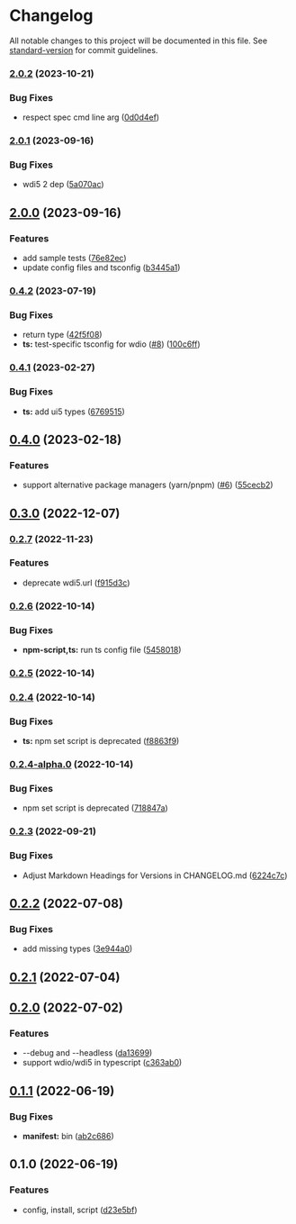 # Changelog

All notable changes to this project will be documented in this file. See [standard-version](https://github.com/conventional-changelog/standard-version) for commit guidelines.

### [2.0.2](https://github.com/ui5-community/create-wdi5/compare/v2.0.1...v2.0.2) (2023-10-21)


### Bug Fixes

* respect spec cmd line arg ([0d0d4ef](https://github.com/ui5-community/create-wdi5/commit/0d0d4efe20a5432976622f07dfa65049b7dfe4a3))

### [2.0.1](https://github.com/ui5-community/create-wdi5/compare/v2.0.0...v2.0.1) (2023-09-16)


### Bug Fixes

* wdi5 2 dep ([5a070ac](https://github.com/ui5-community/create-wdi5/commit/5a070aca205a65a070ff1d1128d6bb11eaeb00e7))

## [2.0.0](https://github.com/ui5-community/create-wdi5/compare/v0.4.2...v2.0.0) (2023-09-16)


### Features

* add sample tests ([76e82ec](https://github.com/ui5-community/create-wdi5/commit/76e82eca9923e91e222a2b7f004d92c92b5995ea))
* update config files and tsconfig ([b3445a1](https://github.com/ui5-community/create-wdi5/commit/b3445a17970cf1b707b8c75d1ee4a7cb3870938d))

### [0.4.2](https://github.com/ui5-community/create-wdi5/compare/v0.4.1...v0.4.2) (2023-07-19)


### Bug Fixes

* return type ([42f5f08](https://github.com/ui5-community/create-wdi5/commit/42f5f08da042b4b9071641087229839b7202f64f))
* **ts:** test-specific tsconfig for wdio ([#8](https://github.com/ui5-community/create-wdi5/issues/8)) ([100c6ff](https://github.com/ui5-community/create-wdi5/commit/100c6ffb0bafea15dd4fb815152c3f3ebcad5b80))

### [0.4.1](https://github.com/ui5-community/create-wdi5/compare/v0.4.0...v0.4.1) (2023-02-27)


### Bug Fixes

* **ts:** add ui5 types ([6769515](https://github.com/ui5-community/create-wdi5/commit/6769515db269eb1204b5fbea61c471b2b4a359c6))

## [0.4.0](https://github.com/ui5-community/create-wdi5/compare/v0.3.0...v0.4.0) (2023-02-18)


### Features

* support alternative package managers (yarn/pnpm) ([#6](https://github.com/ui5-community/create-wdi5/issues/6)) ([55cecb2](https://github.com/ui5-community/create-wdi5/commit/55cecb27d3cf9dd2f91163d09fecd0ec1d4c5d42))

## [0.3.0](https://github.com/ui5-community/create-wdi5/compare/v0.2.7...v0.3.0) (2022-12-07)

### [0.2.7](https://github.com/ui5-community/create-wdi5/compare/v0.2.6...v0.2.7) (2022-11-23)


### Features

* deprecate wdi5.url ([f915d3c](https://github.com/ui5-community/create-wdi5/commit/f915d3ce68ce4159e2eebf983af037b9f0b2dab1))

### [0.2.6](https://github.com/ui5-community/create-wdi5/compare/v0.2.5...v0.2.6) (2022-10-14)


### Bug Fixes

* **npm-script,ts:** run ts config file ([5458018](https://github.com/ui5-community/create-wdi5/commit/54580187e15f29bb5aa7f133e3bacbdbb665018d))

### [0.2.5](https://github.com/ui5-community/create-wdi5/compare/v0.2.4...v0.2.5) (2022-10-14)

### [0.2.4](https://github.com/ui5-community/create-wdi5/compare/v0.2.4-alpha.0...v0.2.4) (2022-10-14)


### Bug Fixes

* **ts:** npm set script is deprecated ([f8863f9](https://github.com/ui5-community/create-wdi5/commit/f8863f9dcd392531fdb262cdd2f9a751e58baeda))

### [0.2.4-alpha.0](https://github.com/ui5-community/create-wdi5/compare/v0.2.3...v0.2.4-alpha.0) (2022-10-14)


### Bug Fixes

* npm set script is deprecated ([718847a](https://github.com/ui5-community/create-wdi5/commit/718847aeadd6fbefe0949694756f9c39439a5d7e))

### [0.2.3](https://github.com/ui5-community/create-wdi5/compare/v0.2.2...v0.2.3) (2022-09-21)


### Bug Fixes

* Adjust Markdown Headings for Versions in CHANGELOG.md ([6224c7c](https://github.com/ui5-community/create-wdi5/commit/6224c7c7eaed55e14359c75047060723dc42fe57))

## [0.2.2](https://github.com/ui5-community/create-wdi5/compare/v0.2.1...v0.2.2) (2022-07-08)


### Bug Fixes

* add missing types ([3e944a0](https://github.com/ui5-community/create-wdi5/commit/3e944a0b7f272777b34c8f4c777003d6fd385a02))

## [0.2.1](https://github.com/ui5-community/create-wdi5/compare/v0.2.0...v0.2.1) (2022-07-04)

## [0.2.0](https://github.com/ui5-community/create-wdi5/compare/v0.1.1...v0.2.0) (2022-07-02)


### Features

* --debug and --headless ([da13699](https://github.com/ui5-community/create-wdi5/commit/da13699aee7a7029fd1af646a2b70df2278f0d6c))
* support wdio/wdi5 in typescript ([c363ab0](https://github.com/ui5-community/create-wdi5/commit/c363ab0619e9826ce6a43a3ee9d62ac9afd0aa08))

## [0.1.1](https://github.com/ui5-community/create-wdi5/compare/v0.1.0...v0.1.1) (2022-06-19)


### Bug Fixes

* **manifest:** bin ([ab2c686](https://github.com/ui5-community/create-wdi5/commit/ab2c6864b3b2033bc373d9cc155f0e68a3c52282))

## 0.1.0 (2022-06-19)


### Features

* config, install, script ([d23e5bf](https://github.com/ui5-community/create-wdi5/commit/d23e5bf2d4cce82befa80fb2b44496a6f6005fa0))

